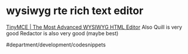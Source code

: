 # wysiwyg rte rich text editor
[TinyMCE | The Most Advanced WYSIWYG HTML Editor](https://www.tinymce.com/)
Also Quill is very good
Redactor is also very good (maybe best)

#department/development/codesnippets